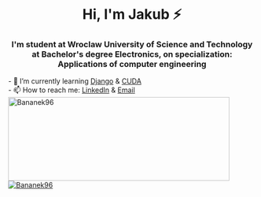 <h1 align="center"> Hi, I'm Jakub ⚡</h1>
<h3 align="center">I'm student at Wroclaw University of Science and Technology at  Bachelor's degree Electronics, on specialization: Applications of computer engineering</h3>

<a target="_blank" align="center">
- 🌱 I’m currently learning <a href="https://github.com/Bananek96/p_w_i">Django</a> & <a href="https://github.com/Bananek96/organizacja_komputerow">CUDA</a><br/>
- 📫 How to reach me: <a href="https://www.linkedin.com/in/jakub-banasiak-57aa3b25b/">LinkedIn</a> & <a href="mailto:Banasiak_Jakub@wp.pl">Email</a><br/>
</a>
<a href="https://github.com/Bananek96">
<img width=450 height=170 align="center" alt="Bananek96" src="github-readme-stats.vercel.app/api?username=Bananek96&theme=dracula&show_icons=true&bg_color=0D1117&hide_border=true&count_private=false" />
</a><br/>
<a href="https://github.com/Bananek96">
<img align="center" alt="Bananek96" src="https://github-readme-stats.vercel.app/api/top-langs/?username=Bananek96&theme=dracula&layout=compact&bg_color=0D1117&hide_border=true&count_private=false" />
</a>

<!--
**Bananek96/Bananek96** is a ✨ _special_ ✨ repository because its `README.md` (this file) appears on your GitHub profile.

Here are some ideas to get you started:

- 🔭 I’m currently working on ...
- 🌱 I’m currently learning ...
- 👯 I’m looking to collaborate on ...
- 🤔 I’m looking for help with ...
- 💬 Ask me about ...
- 📫 How to reach me: ...
- 😄 Pronouns: ...
- ⚡ Fun fact: ...
-->
